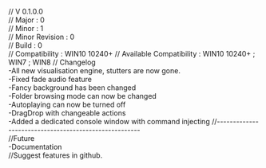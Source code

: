 // V 0.1.0.0<br>
// Major : 0<br>
// Minor : 1<br>
// Minor Revision : 0<br>
// Build : 0<br>
// Compatibility : WIN10 10240+
// Available Compatibility : WIN10 10240+ ; WIN7 ; WIN8
// Changelog<br>
-All new visualisation engine, stutters are now gone.<br>
-Fixed fade audio feature<br>
-Fancy background has been changed<br>
-Folder browsing mode can now be changed<br>
-Autoplaying can now be turned off<br>
-DragDrop with changeable actions<br>
-Added a dedicated console window with command injecting
//------------------------------------------------------<br>
//Future<br>
-Documentation<br>
//Suggest features in github.<br>

